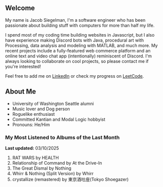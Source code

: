 
## Welcome
My name is Jacob Siegelman, I'm a software engineer who has been passionate about building stuff with computers for more than half my life.

I spend most of my coding time building websites in Javascript, but I also have experience making Discord bots with Java, procedural art with Processing, data analysis and modeling with MATLAB, and much more. My recent projects include a fully-featured web commerce platform and an online text and video chat app (intentionally) reminiscent of Discord. I'm always looking to collaborate on cool projects, so please contact me if you're interested!

Feel free to add me on [LinkedIn](https://www.linkedin.com/in/jacob-siegelman/) or check my progress on [LeetCode](https://leetcode.com/jsiegelman/).

## About Me
- University of Washington Seattle alumni
- Music lover and Dog person
- Roguelike enthusiast
- Committed Kantian and Modal Logic hobbyist
- Pronouns: He/Him

### My Most Listened to Albums of the Last Month
**Last updated:** 03/10/2025 <!-- lfm -->   
1. <!-- lfm -->RAT WARS by HEALTH  
2. <!-- lfm -->Relationship of Command by At the Drive-In  
3. <!-- lfm -->The Great Dismal by Nothing  
4. <!-- lfm -->Whirr & Nothing (Split Version) by Whirr  
5. <!-- lfm -->crystallize (remastered) by 東京酒吐座(Tokyo Shoegazer)  
